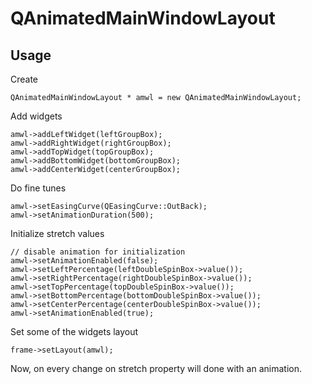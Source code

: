 
QAnimatedMainWindowLayout
=========================

Usage
-----

Create 

    QAnimatedMainWindowLayout * amwl = new QAnimatedMainWindowLayout;

Add widgets

    amwl->addLeftWidget(leftGroupBox);
    amwl->addRightWidget(rightGroupBox);
    amwl->addTopWidget(topGroupBox);
    amwl->addBottomWidget(bottomGroupBox);
    amwl->addCenterWidget(centerGroupBox);

Do fine tunes

    amwl->setEasingCurve(QEasingCurve::OutBack);
    amwl->setAnimationDuration(500);

Initialize stretch values

    // disable animation for initialization
    amwl->setAnimationEnabled(false);
    amwl->setLeftPercentage(leftDoubleSpinBox->value());
    amwl->setRightPercentage(rightDoubleSpinBox->value());
    amwl->setTopPercentage(topDoubleSpinBox->value());
    amwl->setBottomPercentage(bottomDoubleSpinBox->value());
    amwl->setCenterPercentage(centerDoubleSpinBox->value());
    amwl->setAnimationEnabled(true);

Set some of the widgets layout

    frame->setLayout(amwl);

Now, on every change on stretch property will done with an animation.
